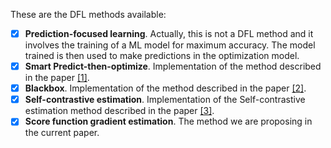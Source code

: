 These are the DFL methods available:

- [x] **Prediction-focused learning**. Actually, this is not a DFL method and it involves the training of a ML model for maximum 
accuracy. The model trained is then used to make predictions in the optimization model.
- [x] **Smart Predict-then-optimize**. Implementation of the method described in the paper [[1]](#1).
- [x] **Blackbox**. Implementation of the method described in the paper [[2]](#2).
- [x] **Self-contrastive estimation**. Implementation of the Self-contrastive estimation method described in the paper 
[[3]](#3).
- [x] **Score function gradient estimation**. The method we are proposing in the current paper.